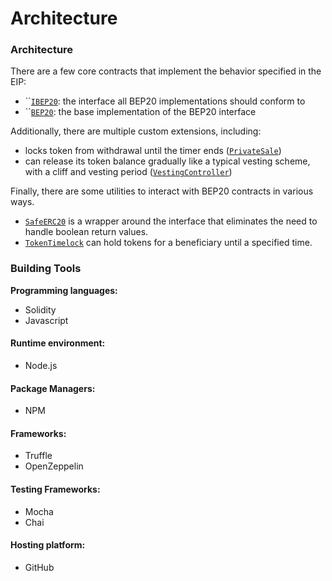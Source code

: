 # Architecture

### Architecture

There are a few core contracts that implement the behavior specified in the EIP:

* ``[`IBEP20`](overview.md#interface-ibep20-ibep20.sol): the interface all BEP20 implementations should conform to
* ``[`BEP20`](overview.md#about-the-main-contract): the base implementation of the BEP20 interface

Additionally, there are multiple custom extensions, including:

* locks token from withdrawal until the timer ends ([`PrivateSale`](private-sale-contract.md#about-the-private-sale-contract))
* can release its token balance gradually like a typical vesting scheme, with a cliff and vesting period ([`VestingController`](vesting-controller-contract.md#about-the-vesting-controller-contract))

Finally, there are some utilities to interact with BEP20 contracts in various ways.

* [`SafeERC20`](https://docs.openzeppelin.com/contracts/2.x/api/token/erc20#SafeERC20) is a wrapper around the interface that eliminates the need to handle boolean return values.
* [`TokenTimelock`](https://docs.openzeppelin.com/contracts/2.x/api/token/erc20#TokenTimelock) can hold tokens for a beneficiary until a specified time.

### Building Tools

**Programming languages:**

* Solidity
* Javascript

#### Runtime environment:

* Node.js

#### Package Managers:

* NPM

#### Frameworks:

* Truffle
* OpenZeppelin

#### Testing Frameworks:

* Mocha
* Chai

#### Hosting platform:

* GitHub
